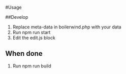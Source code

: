 #Usage

##Develop

1. Replace meta-data in boilerwind.php with your data
2. Run npm run start
3. Edit the edit.js block

## When done

1. Run npm run build
